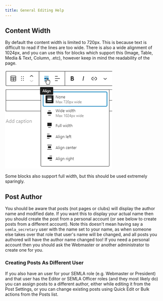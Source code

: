 ```yaml
---
title: General Editing Help
---
```


## Content Width

By default the content width is limited to 720px. This is because text is difficult to read if the lines are too wide. There is also a wide alignment of 1024px, and you can use this for blocks which support this (Image, Table, Media & Text, Column, .etc), however keep in mind the readability of the page.

![Align Toolbar](assets/img/align-toolbar.png)

Some blocks also support full width, but this should be used extremely sparingly.

## Post Author

You should be aware that posts (not pages or clubs) will display the author name and modified date. If you want this to display your actual name then you should create the post from a personal account (or see below to create posts from a different account). Note this doesn't mean having say a `semla_secretary` user with the name set to your name, as when someone else takes over that role that user's name will be changed, and all posts you authored will have the author name changed too! If you need a personal account then you should ask the Webmaster or another administrator to create one for you.

### Creating Posts As Different User

If you also have an user for your SEMLA role (e.g. Webmaster or President) and that user has the Editor or SEMLA Officer roles (and they most likely do) you can assign posts to a different author, either while editing it from the Post Settings, or you can change existing posts using Quick Edit or Bulk actions from the Posts list.
